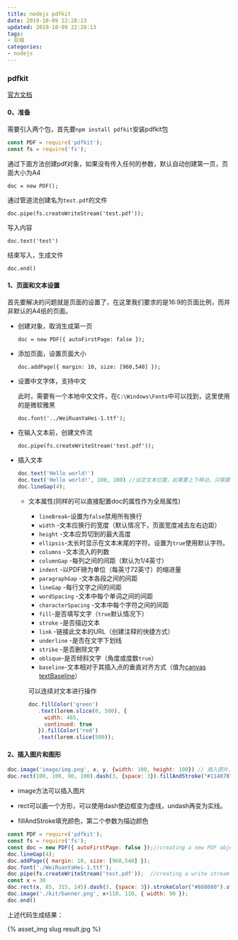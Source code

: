 ```yaml
---
title: nodejs pdfkit
date: 2019-10-09 22:28:13
updated: 2019-10-09 22:28:13
tags:
- 后端
categories:
- nodejs
---
```


### pdfkit

[官方文档](http://pdfkit.org/)

#### 0、准备

需要引入两个包，首先要`npm install pdfkit`安装pdfkit包

```javascript
const PDF = require('pdfkit');
const fs = require('fs');
```

通过下面方法创建pdf对象，如果没有传入任何的参数，默认自动创建第一页，页面大小为A4

`doc = new PDF();`

通过管道流创建名为`test.pdf`的文件

`doc.pipe(fs.createWriteStream('test.pdf')); `

写入内容

`doc.text('test')`

结束写入，生成文件

`doc.end()`

#### 1、页面和文本设置

首先要解决的问题就是页面的设置了，在这里我们要求的是16:9的页面比例，而并非默认的A4纸的页面。

- 创建对象，取消生成第一页

  `doc = new PDF({ autoFirstPage: false });`

- 添加页面，设置页面大小

  `doc.addPage({ margin: 10, size: [960,540] });`

- 设置中文字体，支持中文

  此时，需要有一个本地中文文件，在`C:\Windows\Fonts`中可以找到，这里使用的是微软雅黑

  `doc.font('../WeiRuanYaHei-1.ttf');`

- 在输入文本前，创建文件流

  `doc.pipe(fs.createWriteStream('test.pdf'));`

- 插入文本

  ```javascript
  doc.text('Hello world!')
  doc.text('Hello world!', 100, 100) //设定文本位置，如果要上下移动，只需要使用您要移动的行数（默认为1）调用moveDownor moveUp方法。
  doc.lineGap(4);
  ```

  - 文本属性(同样的可以直接配置doc的属性作为全局属性)

    - `lineBreak`-设置为`false`禁用所有换行
    - `width` -文本应换行的宽度（默认情况下，页面宽度减去左右边距）
    - `height` -文本应剪切到的最大高度
    - `ellipsis`-太长时显示在文本末尾的字符。设置为`true`使用默认字符。
    - `columns` -文本流入的列数
    - `columnGap` -每列之间的间距（默认为1/4英寸）
    - `indent` -以PDF磅为单位（每英寸72英寸）的缩进量
    - `paragraphGap` -文本各段之间的间距
    - `lineGap` -每行文字之间的间距
    - `wordSpacing` -文本中每个单词之间的间距
    - `characterSpacing` -文本中每个字符之间的间距
    - `fill`-是否填写文字（`true`默认情况下）
    - `stroke` -是否描边文本
    - `link` -链接此文本的URL（创建注释的快捷方式）
    - `underline` -是否在文字下划线
    - `strike` -是否删除文字
    - `oblique`-是否倾斜文字（角度或度数`true`）
    - `baseline`-文本相对于其插入点的垂直对齐方式（值为[canvas textBaseline](https://www.w3schools.com/tags/canvas_textbaseline.asp)）

    可以连续对文本进行操作

    ```javascript
    doc.fillColor('green')
       .text(lorem.slice(0, 500), {
         width: 465,
         continued: true
       }).fillColor('red')
       .text(lorem.slice(500));
    ```

#### 2、插入图片和图形

```javascript
doc.image('image/img.png', x, y, {width: 100, height: 100}) // 插入图片，并设置图片大小
doc.rect(100, 100, 90, 100).dash(3, {space: 3}).fillAndStroke("#11487B"); // 在（100， 100）处，画一个90*100的方形，并用#11487B颜色填充，设置边框为曲线，space为线条长度。
```

- image方法可以插入图片

- rect可以画一个方形，可以使用dash使边框变为虚线，undash再变为实线。
- fillAndStroke填充颜色，第二个参数为描边颜色

```javascript
const PDF = require('pdfkit');
const fs = require('fs');
const doc = new PDF({ autoFirstPage: false });//creating a new PDF object
doc.lineGap(4);
doc.addPage({ margin: 10, size: [960,540] });
doc.font('./WeiRuanYaHei-1.ttf');
doc.pipe(fs.createWriteStream('test.pdf'));  //creating a write stream
const x = 30
doc.rect(x, 85, 315, 145).dash(3, {space: 3}).strokeColor("#808080").stroke();
doc.image('./kit/banner.png', x+110, 110, { width: 90 });
doc.end()
```

上述代码生成结果：

{% asset_img slug result.jpg %}

